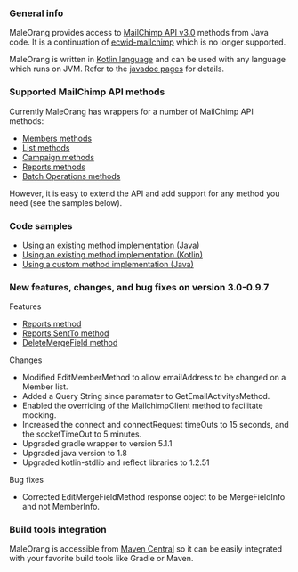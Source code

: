 ### General info
MaleOrang provides access to [MailChimp API v3.0](http://developer.mailchimp.com/documentation/mailchimp/reference/overview/) methods from Java code. It is a continuation of [ecwid-mailchimp](https://github.com/Ecwid/maleorang) which is no longer supported.

MaleOrang is written in [Kotlin language](https://kotlinlang.org/) and can be used with any language which runs on JVM. Refer to the [javadoc pages](http://www.javadoc.io/doc/com.raisin/maleorang/) for details.

### Supported MailChimp API methods

Currently MaleOrang has wrappers for a number of MailChimp API methods:
* [Members methods](http://developer.mailchimp.com/documentation/mailchimp/reference/lists/members/)
* [List methods](https://developer.mailchimp.com/documentation/mailchimp/reference/lists/)
* [Campaign methods](https://developer.mailchimp.com/documentation/mailchimp/reference/campaigns/)
* [Reports methods](https://developer.mailchimp.com/documentation/mailchimp/reference/reports/)
* [Batch Operations methods](http://developer.mailchimp.com/documentation/mailchimp/reference/batches/)

However, it is easy to extend the API and add support for any method you need (see the samples below).

### Code samples

* [Using an existing method implementation (Java)](https://github.com/raisin-gmbh/maleorang/blob/master/src/test/kotlin/com/ecwid/maleorang/examples/ExistingMethodExample.java)
* [Using an existing method implementation (Kotlin)](https://github.com/raisin-gmbh/maleorang/blob/master/src/test/kotlin/com/ecwid/maleorang/method/v3_0/lists/members/MembersTest.kt)
* [Using a custom method implementation (Java)](https://github.com/raisin-gmbh/maleorang/blob/master/src/test/kotlin/com/ecwid/maleorang/examples/CustomMethodExample.java)

### New features, changes, and bug fixes on version 3.0-0.9.7

Features
* [Reports method](https://developer.mailchimp.com/documentation/mailchimp/reference/reports/)
* [Reports SentTo method](https://developer.mailchimp.com/documentation/mailchimp/reference/reports/sent-to/)
* [DeleteMergeField method](https://developer.mailchimp.com/documentation/mailchimp/reference/lists/merge-fields/)

Changes
* Modified EditMemberMethod to allow emailAddress to be changed on a Member list.
* Added a Query String since paramater to GetEmailActivitysMethod.
* Enabled the overriding of the MailchimpClient method to facilitate mocking.
* Increased the connect and connectRequest timeOuts to 15 seconds, and the socketTimeOut to 5 minutes.
* Upgraded gradle wrapper to version 5.1.1
* Upgraded java version to 1.8
* Upgraded kotlin-stdlib and reflect libraries to 1.2.51

Bug fixes
* Corrected EditMergeFieldMethod response object to be MergeFieldInfo and not MemberInfo.

### Build tools integration

MaleOrang is accessible from [Maven Central](http://search.maven.org/#search%7Cgav%7C1%7Cg%3A%22com.raisin%22%20AND%20a%3A%22maleorang%22) so it can be easily integrated with your favorite build tools like Gradle or Maven.